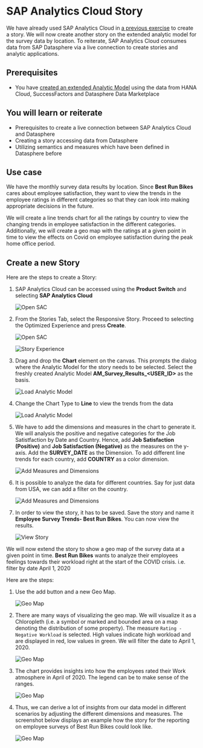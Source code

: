 # SAP Analytics Cloud Story

We have already used SAP Analytics Cloud in [a previous exercise](/dsp_integration_6-create-sac-story/dsp_integration_6-create-sac-story.md) to create a story. We will now create another story on the extended analytic model for the survey data by location. To reiterate, SAP Analytics Cloud consumes data from SAP Datasphere via a live connection to create stories and analytic applications. 

## Prerequisites

- You have [created an extended Analytic Model](https://github.com/SAP-samples/hda-cross-pm-samples/blob/main/tutorials/partner-workshop-content/dsp_integration_5-build_data_model/dsp_integration_5-build_data_model.md) using the data from HANA Cloud, SuccessFactors and Datasphere Data Marketplace

## You will learn or reiterate
  - Prerequisites to create a live connection between SAP Analytics Cloud and Datasphere
  - Creating a story accessing data from Datasphere
  - Utilizing semantics and measures which have been defined in Datasphere before

## Use case
We have the monthly survey data results by location. Since **Best Run Bikes** cares about employee satisfaction, they want to view the trends in the employee ratings in different categories so that they can look into making appropriate decisions in the future.

We will create a line trends chart for all the ratings by country to view the changing trends in employee satisfaction in the different categories. Additionally, we will create a geo map with the ratings at a given point in time to view the effects on Covid on employee satisfaction during the peak home office period.

## Create a new Story

Here are the steps to create a Story:
1. SAP Analytics Cloud can be accessed using the **Product Switch** and selecting **SAP Analytics Cloud**

    ![Open SAC](./images-dsp_integration_6-create-sac-story/DS_Open_SAC.png)

2. From the Stories Tab, select the Responsive Story. Proceed to selecting the Optimized Experience and press **Create**.

    ![Open SAC](./images-dsp_integration_6-create-sac-story/DS_Open_Stories.png)

    ![Story Experience](./images-dsp_integration_6-create-sac-story/DS_Story_Experience.png)

3. Drag and drop the **Chart** element on the canvas. This prompts the dialog where the Analytic Model for the story needs to be selected. Select the freshly created Analytic Model **AM_Survey_Results_<USER_ID>** as the basis.

    ![Load Analytic Model](./images-dsp_integration_6-create-sac-story/DS_Load_Model.png)

4. Change the Chart Type to **Line** to view the trends from the data

    ![Load Analytic Model](./images-dsp_integration_6-create-sac-story/DS_Line_Chart.png)

5. We have to add the dimensions and measures in the chart to generate it. We will analysis the positive and negative categories for the Job Satistfaction by Date and Country. Hence, add **Job Satisfaction (Positive)** and **Job Satisfaction (Negative)** as the measures on the y-axis. Add the **SURVEY_DATE** as the Dimension. To add different line trends for each country, add **COUNTRY** as a color dimension.

    ![Add Measures and Dimensions](./images-dsp_integration_6-create-sac-story/DS_Add_Axes_Chart.png)

6. It is possible to analyze the data for different countries. Say for just data from USA, we can add a filter on the country.

    ![Add Measures and Dimensions](./images-dsp_integration_6-create-sac-story/DS_Filter_Country.png)

7. In order to view the story, it has to be saved. Save the story and name it **Employee Survey Trends- Best Run Bikes**. You can now view the results.

    ![View Story](./images-dsp_integration_6-create-sac-story/DS_SAC_ViewLineChart.png)


We will now extend the story to show a geo map of the survey data at a given point in time. **Best Run Bikes** wants to analyze their employees feelings towards their workload right at the start of the COVID crisis. i.e. filter by date April 1, 2020

Here are the steps:

1. Use the add button and a new Geo Map.

    ![Geo Map](./images-dsp_integration_6-create-sac-story/DS_Create_Geo_Map.png)

2. There are many ways of visualizing the geo map. We will visualize it as a Chloropleth (i.e. a symbol or marked and bounded area on a map denoting the distribution of some property). The measure `Rating - Negative Workload` is selected. High values indicate high workload and are displayed in red, low values in green. We will filter the date to April 1, 2020. 

    ![Geo Map](./images-dsp_integration_6-create-sac-story/DS_Geo_Map.png)

3.  The chart provides insights into how the employees rated their Work atmosphere in April of 2020. The legend can be to make sense of the ranges.

    ![Geo Map](./images-dsp_integration_6-create-sac-story/DS_Geo_Map2.png)

4. Thus, we can derive a lot of insights from our data model in different scenarios by adjusting the different dimensions and measures.
The screenshot below displays an example how the story for the reporting on employee surveys of Best Run Bikes could look like.

    ![Geo Map](./images-dsp_integration_6-create-sac-story/DS_SAC_Story_Example.png)


